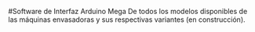 #Software de Interfaz Arduino Mega
De todos los modelos disponibles de las máquinas envasadoras y sus respectivas variantes (en construcción).